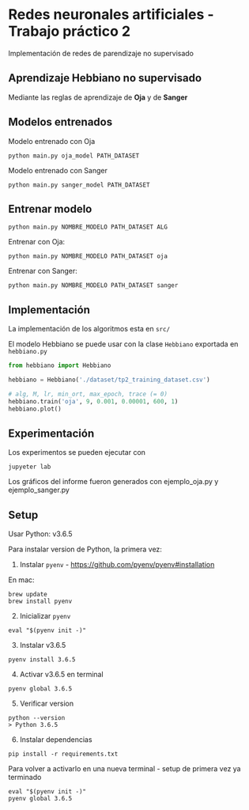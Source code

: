 # Redes neuronales artificiales - Trabajo práctico 2

Implementación de redes de parendizaje no supervisado


## Aprendizaje Hebbiano no supervisado

Mediante las reglas de aprendizaje de **Oja** y de **Sanger**

<!-- ## Aprendizaje Competitivo -->

## Modelos entrenados

Modelo entrenado con Oja

```
python main.py oja_model PATH_DATASET
```

Modelo entrenado con Sanger

```
python main.py sanger_model PATH_DATASET
```

## Entrenar modelo

```
python main.py NOMBRE_MODELO PATH_DATASET ALG
```

Entrenar con Oja:

```
python main.py NOMBRE_MODELO PATH_DATASET oja
```

Entrenar con Sanger:

```
python main.py NOMBRE_MODELO PATH_DATASET sanger
```

## Implementación

La implementación de los algoritmos esta en `src/`

El modelo Hebbiano se puede usar con la clase `Hebbiano` exportada en `hebbiano.py`

```python
from hebbiano import Hebbiano

hebbiano = Hebbiano('./dataset/tp2_training_dataset.csv')

# alg, M, lr, min_ort, max_epoch, trace (= 0)
hebbiano.train('oja', 9, 0.001, 0.00001, 600, 1)
hebbiano.plot()
```

## Experimentación

Los experimentos se pueden ejecutar con

```
jupyeter lab
```

Los gráficos del informe fueron generados con ejemplo_oja.py y ejemplo_sanger.py

## Setup

Usar Python: v3.6.5

Para instalar version de Python, la primera vez:

1. Instalar `pyenv` - https://github.com/pyenv/pyenv#installation

  En mac:

  ```
  brew update
  brew install pyenv
  ```

2. Inicializar `pyenv`

  ```
  eval "$(pyenv init -)"
  ```

3. Instalar v3.6.5

  ```
  pyenv install 3.6.5
  ```

4. Activar v3.6.5 en terminal

  ```
  pyenv global 3.6.5
  ```

5. Verificar version

  ```
  python --version
  > Python 3.6.5
  ```

6. Instalar dependencias

  ```
  pip install -r requirements.txt
  ```

Para volver a activarlo en una nueva terminal - setup de primera vez ya terminado

```
eval "$(pyenv init -)"
pyenv global 3.6.5
```
